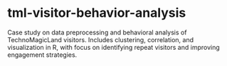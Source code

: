 # tml-visitor-behavior-analysis
Case study on data preprocessing and behavioral analysis of TechnoMagicLand visitors. Includes clustering, correlation, and visualization in R, with focus on identifying repeat visitors and improving engagement strategies.
